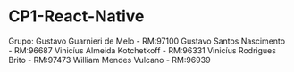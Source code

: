 # CP1-React-Native
Grupo: 
Gustavo Guarnieri de Melo - RM:97100
Gustavo Santos Nascimento - RM:96687
Vinicíus Almeida Kotchetkoff - RM:96331
Vinicíus Rodrigues Brito - RM:97473
William Mendes Vulcano - RM:96939
